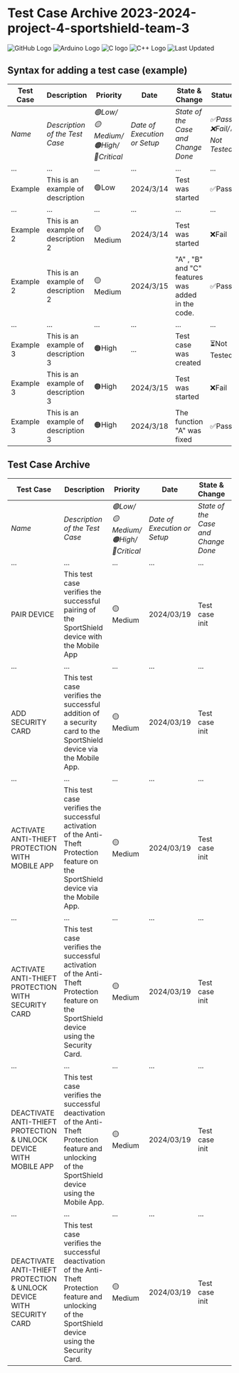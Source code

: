 # Test Case Archive 2023-2024-project-4-sportshield-team-3

![GitHub Logo](https://img.shields.io/badge/-GitHub-181717?logo=github) ![Arduino Logo](https://img.shields.io/badge/-Arduino-00979D?logo=arduino&logoColor=white) ![C logo](https://img.shields.io/badge/-C-A8B9CC?logo=c&logoColor=white)  ![C++ Logo](https://img.shields.io/badge/-C++-00599C?logo=c%2B%2B&logoColor=white)
![Last Updated](https://img.shields.io/badge/Last%20Updated-March%2015%2C%202024-orange)

## Syntax for adding a test case (example)

|Test Case |Description |Priority| Date |State & Change |Statue | Github issue |
| -------- |--------- |------- | -------- | -------- |----| ----|
| _Name_ | _Description of the Test Case_ |_🟢Low/🟡Medium/🟠High/🔴Critical_| _Date of Execution or Setup_ |_State of the Case and Change Done_ |_✅Pass/❌Fail/⏳Not Tested_|_Link of the Github Issue_|
|...|...|...|...|...|...|...|
|Example |This is an example of description|🟢Low|2024/3/14|Test was started|✅Pass|[GitHub Issue N°1](https://github.com/algosup/2023-2024-project-4-sportshield-team-3/issues)|
|...|...|...|...|...|...|...|
|Example 2|This is an example of description 2|🟡Medium|2024/3/14|Test was started|❌Fail|[GitHub Issue N°2](https://github.com/algosup/2023-2024-project-4-sportshield-team-3/issues)|
|Example 2|This is an example of description 2|🟡Medium|2024/3/15|"A" , "B" and "C" features was added in the code.|✅Pass|[GitHub Issue N°2](https://github.com/algosup/2023-2024-project-4-sportshield-team-3/issues)|
|...|...|...|...|...|...|...|
|Example 3|This is an example of description 3|🟠High|...|Test case was created|⏳Not Tested|[GitHub Issue N°3](https://github.com/algosup/2023-2024-project-4-sportshield-team-3/issues)|
|Example 3|This is an example of description 3|🟠High|2024/3/15|Test was started|❌Fail|[GitHub Issue N°3](https://github.com/algosup/2023-2024-project-4-sportshield-team-3/issues)|
|Example 3|This is an example of description 3|🟠High|2024/3/18|The function "A" was fixed|✅Pass|[GitHub Issue N°3](https://github.com/algosup/2023-2024-project-4-sportshield-team-3/issues)|

## Test Case Archive
| Test Case|Description | Priority|Date | State & Change |Statue | Github issue |
| -------- | ------- |-------| -------- | -------- |----|-----|
|_Name_|_Description of the Test Case_|_🟢Low/🟡Medium/🟠High/🔴Critical_|_Date of Execution or Setup_|_State of the Case and Change Done_|_✅Pass/❌Fail/⏳Not Tested_|_Link of the Github Issue_|
|...|...|...|...|...|...|...|
|PAIR DEVICE|This test case verifies the successful pairing of the SportShield device with the Mobile App|🟡Medium|2024/03/19|Test case init|⏳Not Tested|[TEST CASE 1](https://github.com/algosup/2023-2024-project-4-sportshield-team-3/issues/5)|
|...|...|...|...|...|...|...|
|ADD SECURITY CARD|This test case verifies the successful addition of a security card to the SportShield device via the Mobile App.|🟡Medium|2024/03/19|Test case init|⏳Not Tested|[TEST CASE 2](https://github.com/algosup/2023-2024-project-4-sportshield-team-3/issues/6)|
|...|...|...|...|...|...|...|
|ACTIVATE ANTI-THIEFT PROTECTION WITH MOBILE APP|This test case verifies the successful activation of the Anti-Theft Protection feature on the SportShield device via the Mobile App.|🟡Medium|2024/03/19|Test case init|⏳Not Tested|[TEST CASE 3](https://github.com/algosup/2023-2024-project-4-sportshield-team-3/issues/7)|
|...|...|...|...|...|...|...|
|ACTIVATE ANTI-THIEFT PROTECTION WITH SECURITY CARD|This test case verifies the successful activation of the Anti-Theft Protection feature on the SportShield device using the Security Card.|🟡Medium|2024/03/19|Test case init|⏳Not Tested|[TEST CASE 4](https://github.com/algosup/2023-2024-project-4-sportshield-team-3/issues/8)|
|...|...|...|...|...|...|...|
|DEACTIVATE ANTI-THIEFT PROTECTION & UNLOCK DEVICE WITH MOBILE APP|This test case verifies the successful deactivation of the Anti-Theft Protection feature and unlocking of the SportShield device using the Mobile App.|🟡Medium|2024/03/19|Test case init|⏳Not Tested|[TEST CASE 5](https://github.com/algosup/2023-2024-project-4-sportshield-team-3/issues/9)|
|...|...|...|...|...|...|...|
|DEACTIVATE ANTI-THIEFT PROTECTION & UNLOCK DEVICE WITH SECURITY CARD|This test case verifies the successful deactivation of the Anti-Theft Protection feature and unlocking of the SportShield device using the Security Card.|🟡Medium|2024/03/19|Test case init|⏳Not Tested|[TEST CASE 6](https://github.com/algosup/2023-2024-project-4-sportshield-team-3/issues/10)|
